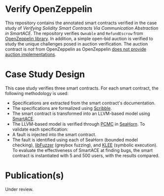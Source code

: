 # Verify OpenZeppelin

This repository contains the annotated smart contracts verified in the case study of *Verifying Solidity Smart Contracts Via Communication Abstraction in SmartACE*.
The repository verifies `Ownable` and `RefundEscrow` from [OpenZeppelin library](https://github.com/OpenZeppelin/openzeppelin-contracts/).
In addition, a simple open-bid auction is verified to study the unique challenges posed in auction verification.
The auction contract is *not* from OpenZeppelin as OpenZeppelin [does not provide auction implementations](https://github.com/OpenZeppelin/openzeppelin-contracts/issues/458).

# Case Study Design

This case study verifies three smart contracts.
For each smart contract, the following methodology is used:
- Specifications are extracted from the smart contract's documentation.
- The specifications are formalized using [Scribble](https://docs.scribble.codes/l).
- The smart contract is transformed into an LLVM-based model using [SmartACE](https://github.com/contract-ace/smartace/).
- The LLVM-based model is verified through [PCMC](https://arxiv.org/abs/2107.08583/) in [SeaHorn](http://seahorn.github.io/).
To validate each specification:
- A fault is injected into the smart contract.
- The fault is identified using each of SeaHorn (bounded model checking), [libFuzzer](https://llvm.org/docs/LibFuzzer.html) (greybox fuzzing), and [KLEE](https://klee.github.io/) (symbolic execution).
To evaluate the effectiveness of SmartACE at finding bugs, the smart contract is instantiated with 5 and 500 users, with the results compared.

# Publication(s)

Under review.

